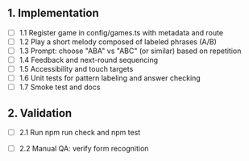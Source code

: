 ## 1. Implementation
- [ ] 1.1 Register game in config/games.ts with metadata and route
- [ ] 1.2 Play a short melody composed of labeled phrases (A/B)
- [ ] 1.3 Prompt: choose "ABA" vs "ABC" (or similar) based on repetition
- [ ] 1.4 Feedback and next-round sequencing
- [ ] 1.5 Accessibility and touch targets
- [ ] 1.6 Unit tests for pattern labeling and answer checking
- [ ] 1.7 Smoke test and docs

## 2. Validation
- [ ] 2.1 Run npm run check and npm test
- [ ] 2.2 Manual QA: verify form recognition

